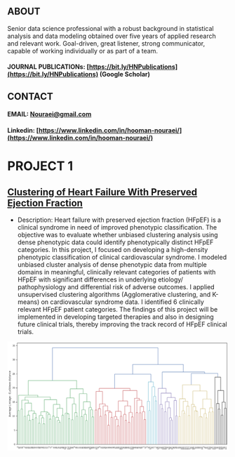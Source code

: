 ## ABOUT 
Senior data science professional with a robust background in statistical analysis and data modeling obtained over five years of applied research and relevant work. Goal-driven, great listener, strong communicator, capable of working individually or as part of a team.

#### JOURNAL PUBLICATIONs: [https://bit.ly/HNPublications](https://bit.ly/HNPublications) (Google Scholar)

## CONTACT 
#### EMAIL: [Nouraei@gmail.com](nouraei@gmail.com)                        
#### Linkedin: [https://www.linkedin.com/in/hooman-nouraei/](https://www.linkedin.com/in/hooman-nouraei/)

# PROJECT 1
## [Clustering of Heart Failure With Preserved Ejection Fraction](https://github.com/hnouraei/Projects)

* Description: Heart failure with preserved ejection fraction (HFpEF) is a
clinical syndrome in need of improved phenotypic classification. The
objective was to evaluate whether unbiased clustering analysis using
dense phenotypic data could identify phenotypically distinct HFpEF
categories.
In this project, I focused on developing a high-density phenotypic
classification of clinical cardiovascular syndrome. I modeled unbiased
cluster analysis of dense phenotypic data from multiple domains in
meaningful, clinically relevant categories of patients with HFpEF with
significant differences in underlying etiology/ pathophysiology and
differential risk of adverse outcomes. I applied unsupervised clustering algorithms (Agglomerative clustering, and K-means) 
on cardiovascular syndrome data. I identified 6 clinically relevant HFpEF patient categories. The findings of this project will 
be implemented in developing targeted therapies and also in designing future clinical trials, thereby improving
the track record of HFpEF clinical trials. 

![](/images/AverageLinkage.png)

